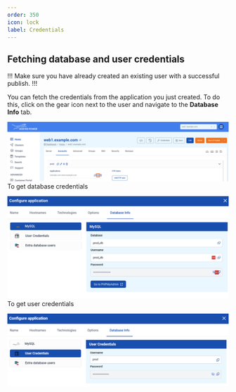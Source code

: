 ```yaml
---
order: 350
icon: lock
label: Credentials
---
```


## Fetching database and user credentials

!!!
Make sure you have already created an existing user with a successful publish.
!!!

You can fetch the credentials from the application you just created.
To do this, click on the gear icon next to the user and navigate to the **Database Info** tab.

![TurboStackNewApp](../../../img/turbostackapp/newapp/tsa_gearwheel.png)
To get database credentials

![TurboStackNewApp](../../../img/turbostackapp/newapp/tsa_fetch_db_creds.png)
To get user credentials

![TurboStackNewApp](../../../img/turbostackapp/newapp/tsa_fetch_user_creds.png)